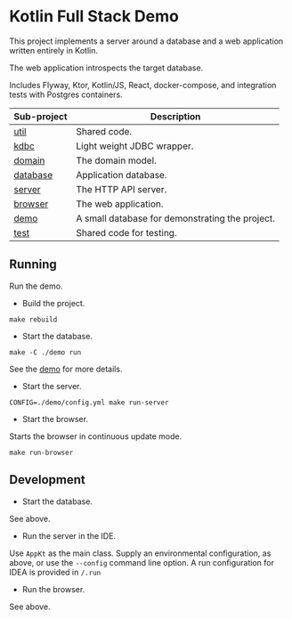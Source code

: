 # Kotlin Full Stack Demo

This project implements a server around a database and a web application written entirely in Kotlin.

The web application introspects the target database.

Includes Flyway, Ktor, Kotlin/JS, React, docker-compose, and integration tests with Postgres containers.

| Sub-project                      | Description                                     |
|----------------------------------|-------------------------------------------------|
| [util](./util/README.md)         | Shared code.                                    |
| [kdbc](./kdbc/README.md)         | Light weight JDBC wrapper.                      |
| [domain](./domain/README.md)     | The domain model.                               |
| [database](./database/README.md) | Application database.                           |
| [server](./server/README.md)     | The HTTP API server.                            |
| [browser](./browser/README.md)   | The web application.                            |
| [demo](./demo/README.md)         | A small database for demonstrating the project. |
| [test](./test/README.md)         | Shared code for testing.                        |

## Running

Run the demo.

* Build the project.

`make rebuild`

* Start the database.

`make -C ./demo run`

See the [demo](./demo/README.md) for more details.

* Start the server.

`CONFIG=./demo/config.yml make run-server`

* Start the browser.

Starts the browser in continuous update mode.

`make run-browser`

## Development

* Start the database.

See above.

* Run the server in the IDE.

Use `AppKt` as the main class.
Supply an environmental configuration, as above, or use the `--config` command line option.
A run configuration for IDEA is provided in `/.run`

* Run the browser.

See above.
